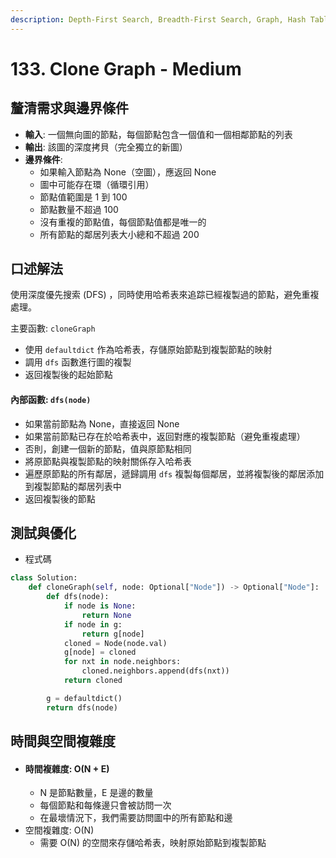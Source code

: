 ```yaml
---
description: Depth-First Search, Breadth-First Search, Graph, Hash Table
---
```


# 133. Clone Graph - Medium

## 釐清需求與邊界條件

* **輸入**: 一個無向圖的節點，每個節點包含一個值和一個相鄰節點的列表
* **輸出**: 該圖的深度拷貝（完全獨立的新圖）
* **邊界條件**:
  * 如果輸入節點為 None（空圖），應返回 None
  * 圖中可能存在環（循環引用）
  * 節點值範圍是 1 到 100
  * 節點數量不超過 100
  * 沒有重複的節點值，每個節點值都是唯一的
  * 所有節點的鄰居列表大小總和不超過 200

## 口述解法

使用深度優先搜索 (DFS) ，同時使用哈希表來追踪已經複製過的節點，避免重複處理。

主要函數: `cloneGraph`

* 使用 `defaultdict` 作為哈希表，存儲原始節點到複製節點的映射
* 調用 `dfs` 函數進行圖的複製
* 返回複製後的起始節點

#### 內部函數: `dfs(node)`

* 如果當前節點為 None，直接返回 None
* 如果當前節點已存在於哈希表中，返回對應的複製節點（避免重複處理）
* 否則，創建一個新的節點，值與原節點相同
* 將原節點與複製節點的映射關係存入哈希表
* 遍歷原節點的所有鄰居，遞歸調用 `dfs` 複製每個鄰居，並將複製後的鄰居添加到複製節點的鄰居列表中
* 返回複製後的節點

## 測試與優化

* 程式碼

```python
class Solution:
    def cloneGraph(self, node: Optional["Node"]) -> Optional["Node"]:
        def dfs(node):
            if node is None:
                return None
            if node in g:
                return g[node]
            cloned = Node(node.val)
            g[node] = cloned
            for nxt in node.neighbors:
                cloned.neighbors.append(dfs(nxt))
            return cloned

        g = defaultdict()
        return dfs(node)
```

## 時間與空間複雜度

* #### 時間複雜度: O(N + E)
  * N 是節點數量，E 是邊的數量
  * 每個節點和每條邊只會被訪問一次
  * 在最壞情況下，我們需要訪問圖中的所有節點和邊
* 空間複雜度: O(N)
  * 需要 O(N) 的空間來存儲哈希表，映射原始節點到複製節點

